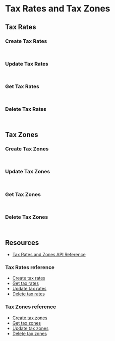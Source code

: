 # Tax Rates and Tax Zones

## Tax Rates

### Create Tax Rates

<!--
type: tab
title: Request
-->

```json title="Example request: Create tax rates" lineNumbers
```

<!--
type: tab
title: Response
-->

```json title="Example response: Create tax rates" lineNumbers
```

<!-- type: tab-end -->

### Update Tax Rates

<!--
type: tab
title: Request
-->

```json title="Example request: Update tax rates" lineNumbers
```

<!--
type: tab
title: Response
-->

```json title="Example response: Update tax rates" lineNumbers
```

<!-- type: tab-end -->

### Get Tax Rates

<!--
type: tab
title: Request
-->

```http title="Example request: Get tax rates" lineNumbers
```

<!--
type: tab
title: Response
-->

```json title="Example response: Get tax rates" lineNumbers
```

<!-- type: tab-end -->

### Delete Tax Rates

<!--
type: tab
title: Request
-->

```http title="Example request: Delete tax rates" lineNumbers
```

<!--
type: tab
title: Response
-->

```http title="Example response: Delete tax rates" lineNumbers
```

<!-- type: tab-end -->

## Tax Zones

### Create Tax Zones

<!--
type: tab
title: Request
-->

```json title="Example request: Create tax zones" lineNumbers
```

<!--
type: tab
title: Response
-->

```json title="Example response: Create tax zones" lineNumbers
```

<!-- type: tab-end -->

### Update Tax Zones

<!--
type: tab
title: Request
-->

```json title="Example request: Update tax zones" lineNumbers
```

<!--
type: tab
title: Response
-->

```json title="Example response: Update tax zones" lineNumbers
```

<!-- type: tab-end -->

### Get Tax Zones

<!--
type: tab
title: Request
-->

```http title="Example request: Get tax zones" lineNumbers
```

<!--
type: tab
title: Response
-->

```json title="Example response: Get tax zones" lineNumbers
```

<!-- type: tab-end -->

### Delete Tax Zones

<!--
type: tab
title: Request
-->

```http title="Example request: Delete tax zones" lineNumbers
```

<!--
type: tab
title: Response
-->

```http title="Example response: Delete tax zones" lineNumbers
```

<!-- type: tab-end -->

## Resources

- [Tax Rates and Zones API Reference](/...)

### Tax Rates reference
- [Create tax rates](/...)
- [Get tax rates](/...)
- [Update tax rates](/...)
- [Delete tax rates](/...)

### Tax Zones reference
- [Create tax zones](/...)
- [Get tax zones](/...)
- [Update tax zones](/...)
- [Delete tax zones](/...)